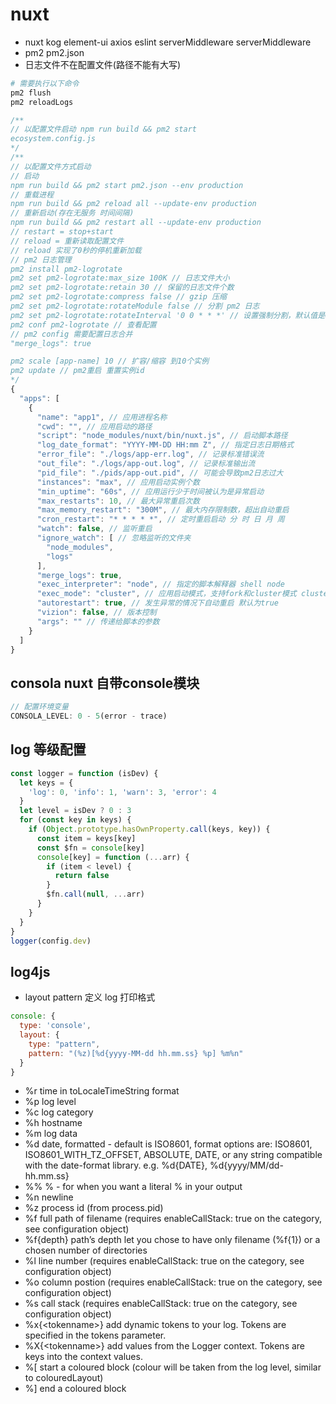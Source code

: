 # nuxt

* nuxt kog element-ui axios eslint serverMiddleware serverMiddleware
* pm2 pm2.json
* 日志文件不在配置文件(路径不能有大写)

```sh
# 需要执行以下命令
pm2 flush
pm2 reloadLogs
```

```js
/**
// 以配置文件启动 npm run build && pm2 start
ecosystem.config.js
*/
/**
// 以配置文件方式启动
// 启动
npm run build && pm2 start pm2.json --env production
// 重载进程
npm run build && pm2 reload all --update-env production
// 重新启动(存在无服务 时间间隔)
npm run build && pm2 restart all --update-env production
// restart = stop+start
// reload = 重新读取配置文件
// reload 实现了0秒的停机重新加载
// pm2 日志管理
pm2 install pm2-logrotate
pm2 set pm2-logrotate:max_size 100K // 日志文件大小
pm2 set pm2-logrotate:retain 30 // 保留的日志文件个数
pm2 set pm2-logrotate:compress false // gzip 压缩
pm2 set pm2-logrotate:rotateModule false // 分割 pm2 日志
pm2 set pm2-logrotate:rotateInterval '0 0 * * *' // 设置强制分割，默认值是0 0 * * * 每天晚上0点分割
pm2 conf pm2-logrotate // 查看配置
// pm2 config 需要配置日志合并
"merge_logs": true

pm2 scale [app-name] 10 // 扩容/缩容 到10个实例
pm2 update // pm2重启 重置实例id
*/
{
  "apps": [
    {
      "name": "app1", // 应用进程名称
      "cwd": "", // 应用启动的路径
      "script": "node_modules/nuxt/bin/nuxt.js", // 启动脚本路径
      "log_date_format": "YYYY-MM-DD HH:mm Z", // 指定日志日期格式
      "error_file": "./logs/app-err.log", // 记录标准错误流
      "out_file": "./logs/app-out.log", // 记录标准输出流
      "pid_file": "./pids/app-out.pid", // 可能会导致pm2日志过大
      "instances": "max", // 应用启动实例个数
      "min_uptime": "60s", // 应用运行少于时间被认为是异常启动
      "max_restarts": 10, // 最大异常重启次数
      "max_memory_restart": "300M", // 最大内存限制数，超出自动重启
      "cron_restart": "* * * * *", // 定时重启启动 分 时 日 月 周
      "watch": false, // 监听重启
      "ignore_watch": [ // 忽略监听的文件夹
        "node_modules",
        "logs"
      ],
      "merge_logs": true,
      "exec_interpreter": "node", // 指定的脚本解释器 shell node
      "exec_mode": "cluster", // 应用启动模式，支持fork和cluster模式 cluster --> 端口复用模式
      "autorestart": true, // 发生异常的情况下自动重启 默认为true
      "vizion": false, // 版本控制
      "args": "" // 传递给脚本的参数
    }
  ]
}
```

## consola nuxt 自带console模块

```js
// 配置环境变量
CONSOLA_LEVEL: 0 - 5(error - trace)
```

## log 等级配置

```js
const logger = function (isDev) {
  let keys = {
    'log': 0, 'info': 1, 'warn': 3, 'error': 4
  }
  let level = isDev ? 0 : 3
  for (const key in keys) {
    if (Object.prototype.hasOwnProperty.call(keys, key)) {
      const item = keys[key]
      const $fn = console[key]
      console[key] = function (...arr) {
        if (item < level) {
          return false
        }
        $fn.call(null, ...arr)
      }
    }
  }
}
logger(config.dev)
```

## log4js

* layout pattern 定义 log 打印格式

```js
console: {
  type: 'console',
  layout: {
    type: "pattern",
    pattern: "(%z)[%d{yyyy-MM-dd hh.mm.ss} %p] %m%n"
  }
}
```

* %r time in toLocaleTimeString format
* %p log level
* %c log category
* %h hostname
* %m log data
* %d date, formatted - default is ISO8601, format options are: ISO8601, ISO8601_WITH_TZ_OFFSET, ABSOLUTE, DATE, or any string compatible with the date-format library. e.g. %d{DATE}, %d{yyyy/MM/dd-hh.mm.ss}
* %% % - for when you want a literal % in your output
* %n newline
* %z process id (from process.pid)
* %f full path of filename (requires enableCallStack: true on the category, see configuration object)
* %f{depth} path’s depth let you chose to have only filename (%f{1}) or a chosen number of directories
* %l line number (requires enableCallStack: true on the category, see configuration object)
* %o column postion (requires enableCallStack: true on the category, see configuration object)
* %s call stack (requires enableCallStack: true on the category, see configuration object)
* %x{\<tokenname>} add dynamic tokens to your log. Tokens are specified in the tokens parameter.
* %X{\<tokenname>} add values from the Logger context. Tokens are keys into the context values.
* %[ start a coloured block (colour will be taken from the log level, similar to colouredLayout)
* %] end a coloured block
